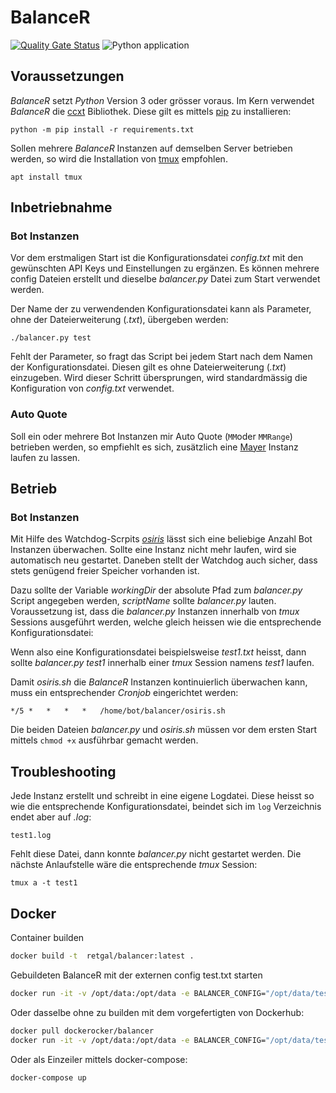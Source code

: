 # BalanceR
[![Quality Gate Status](https://sonarcloud.io/api/project_badges/measure?project=RetGal_BalanceR&metric=alert_status)](https://sonarcloud.io/dashboard?id=RetGal_BalanceR)
![Python application](https://github.com/RetGal/BalanceR/workflows/Python%20application/badge.svg)

## Voraussetzungen

*BalanceR* setzt *Python* Version 3 oder grösser voraus.
Im Kern verwendet *BalanceR* die [ccxt](https://github.com/ccxt/ccxt) Bibliothek. Diese gilt es mittels [pip](https://pypi.org/project/pip/) zu installieren:

`python -m pip install -r requirements.txt`

Sollen mehrere *BalanceR* Instanzen auf demselben Server betrieben werden, so wird die Installation von [tmux](https://github.com/tmux/tmux/wiki) empfohlen.

`apt install tmux`

## Inbetriebnahme
### Bot Instanzen
Vor dem erstmaligen Start ist die Konfigurationsdatei *config.txt* mit den gewünschten API Keys und Einstellungen zu ergänzen.
Es können mehrere config Dateien erstellt und dieselbe *balancer.py* Datei zum Start verwendet werden.

Der Name der zu verwendenden Konfigurationsdatei kann als Parameter, ohne der Dateierweiterung (*.txt*), übergeben werden:

`./balancer.py test`

Fehlt der Parameter, so fragt das Script bei jedem Start nach dem Namen der Konfigurationsdatei. Diesen gilt es ohne Dateierweiterung (*.txt*) einzugeben. Wird dieser Schritt übersprungen, wird standardmässig die Konfiguration von *config.txt* verwendet.

### Auto Quote
Soll ein oder mehrere Bot Instanzen mir Auto Quote (`MM`oder `MMRange`) betrieben werden, so empfiehlt es sich, zusätzlich eine [Mayer](https://github.com/RetGal/MayeR) Instanz laufen zu lassen.

## Betrieb
### Bot Instanzen
Mit Hilfe des Watchdog-Scrpits *[osiris](https://github.com/RetGal/osiris)* lässt sich eine beliebige Anzahl Bot Instanzen überwachen.
Sollte eine Instanz nicht mehr laufen, wird sie automatisch neu gestartet. Daneben stellt der Watchdog auch sicher, dass stets genügend freier Speicher vorhanden ist.

Dazu sollte der Variable *workingDir* der absolute Pfad zum *balancer.py* Script angegeben werden, *scriptName* sollte *balancer.py* lauten.
Voraussetzung ist, dass die *balancer.py* Instanzen innerhalb von *tmux* Sessions ausgeführt werden, welche gleich heissen wie die entsprechende Konfigurationsdatei:

Wenn also eine Konfigurationsdatei beispielsweise *test1.txt* heisst, dann sollte *balancer.py test1* innerhalb einer *tmux* Session namens *test1* laufen.

Damit *osiris.sh* die *BalanceR*  Instanzen kontinuierlich überwachen kann, muss ein entsprechender *Cronjob* eingerichtet werden:

`*/5 *   *   *   *   /home/bot/balancer/osiris.sh`

Die beiden Dateien *balancer.py* und *osiris.sh* müssen vor dem ersten Start mittels `chmod +x` ausführbar gemacht werden.

## Troubleshooting

Jede Instanz erstellt und schreibt in eine eigene Logdatei. Diese heisst so wie die entsprechende Konfigurationsdatei, beindet sich im `log` Verzeichnis endet aber auf *.log*:

`test1.log`

Fehlt diese Datei, dann konnte *balancer.py* nicht gestartet werden.
Die nächste Anlaufstelle wäre die entsprechende *tmux* Session:

`tmux a -t test1`

## Docker

Container builden

```bash
docker build -t  retgal/balancer:latest .
```

Gebuildeten BalanceR mit der externen config test.txt starten

```bash
docker run -it -v /opt/data:/opt/data -e BALANCER_CONFIG="/opt/data/test" --name balancer_test retgal/balancer:latest
```

Oder dasselbe ohne zu builden mit dem vorgefertigten von Dockerhub: 

```bash
docker pull dockerocker/balancer
docker run -it -v /opt/data:/opt/data -e BALANCER_CONFIG="/opt/data/test" --name balancer_test dockerocker/balancer:latest
```

Oder als Einzeiler mittels docker-compose:

```bash
docker-compose up
```

